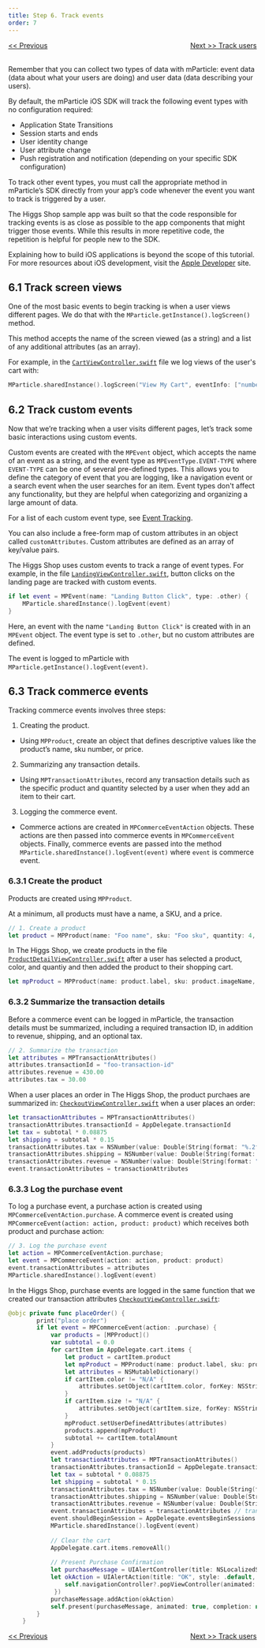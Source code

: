 ```yaml
---
title: Step 6. Track events
order: 7
---
```

<a href="/developers/tutorials/ios/verify-connection/" style="position:relative; float:left"><< Previous</a>
<a href="/developers/tutorials/ios/track-users/" style="position:relative; float:right">Next >> Track users</a>
<br/>
<br/>

Remember that you can collect two types of data with mParticle: event data (data about what your users are doing) and user data (data describing your users).

By default, the mParticle iOS SDK will track the following event types with no configuration required:

* Application State Transitions
* Session starts and ends
* User identity change
* User attribute change
* Push registration and notification (depending on your specific SDK configuration)

To track other event types, you must call the appropriate method in mParticle’s SDK directly from your app’s code whenever the event you want to track is triggered by a user.

The Higgs Shop sample app was built so that the code responsible for tracking events is as close as possible to the app components that might trigger those events. While this results in more repetitive code, the repetition is helpful for people new to the SDK.

<aside>
    Explaining how to build iOS applications is beyond the scope of this tutorial. For more resources about iOS development, visit the <a href="https://developer.apple.com/develop/">Apple Developer</a> site.
</aside>

## 6.1 Track screen views

One of the most basic events to begin tracking is when a user views different pages. We do that with the `MParticle.getInstance().logScreen()` method.

This method accepts the name of the screen viewed (as a string) and a list of any additional attributes (as an array).

For example, in the [`CartViewController.swift`](https://github.com/mParticle/mparticle-apple-sample-apps/blob/main/core-sdk-samples/higgs-shop-sample-app/HiggsShopSampleApp/CartViewController.swift) file we log views of the user's cart with:

~~~swift
MParticle.sharedInstance().logScreen("View My Cart", eventInfo: ["number_of_products": numberOfProducts, "total_product_amounts": subTotal])
~~~

## 6.2 Track custom events

Now that we’re tracking when a user visits different pages, let’s track some basic interactions using custom events. 

Custom events are created with the `MPEvent` object, which accepts the name of an event as a string, and the event type as `MPEventType.EVENT-TYPE` where `EVENT-TYPE` can be one of several pre-defined types. This allows you to define the category of event that you are logging, like a navigation event or a search event when the user searches for an item. Event types don't affect any functionality, but they are helpful when categorizing and organizing a large amount of data.

For a list of each custom event type, see [Event Tracking](/developers/sdk/ios/event-tracking/#custom-event-type).

You can also include a free-form map of custom attributes in an object called `customAttributes`. Custom attributes are defined as an array of key/value pairs.

The Higgs Shop uses custom events to track a range of event types. For example, in the file [`LandingViewController.swift`](https://github.com/mParticle/mparticle-apple-sample-apps/blob/main/core-sdk-samples/higgs-shop-sample-app/HiggsShopSampleApp/LandingViewController.swift), button clicks on the landing page are tracked with custom events.

~~~swift
if let event = MPEvent(name: "Landing Button Click", type: .other) {
    MParticle.sharedInstance().logEvent(event)
}
~~~

Here, an event with the name `"Landing Button Click"` is created with in an `MPEvent` object. The event type is set to `.other`, but no custom attributes are defined.

The event is logged to mParticle with `MParticle.getInstance().logEvent(event)`.

## 6.3 Track commerce events

Tracking commerce events involves three steps:

1. Creating the product.

* Using `MPProduct`, create an object that defines descriptive values like the product’s name, sku number, or price. 

2. Summarizing any transaction details.

* Using `MPTransactionAttributes`, record any transaction details such as the specific product and quantity selected by a user when they add an item to their cart.

3. Logging the commerce event.

* Commerce actions are created in `MPCommerceEventAction` objects. These actions are then passed into commerce events in `MPCommerceEvent` objects. Finally, commerce events are passed into the method `MParticle.sharedInstance().logEvent(event)` where `event` is commerce event.

### 6.3.1 Create the product

Products are created using `MPProduct`.

<aside>
    At a minimum, all products must have a name, a SKU, and a price.
</aside>

~~~swift
// 1. Create a product
let product = MPProduct(name: "Foo name", sku: "Foo sku", quantity: 4, price: 100.00)
~~~

In The Higgs Shop, we create products in the file [`ProductDetailViewController.swift`](https://github.com/mParticle/mparticle-apple-sample-apps/blob/main/core-sdk-samples/higgs-shop-sample-app/HiggsShopSampleApp/ProductDetailViewController.swift) after a user has selected a product, color, and quantiy and then added the product to their shopping cart.

~~~swift
let mpProduct = MPProduct(name: product.label, sku: product.imageName, quantity: NSNumber(value: selectedQuantity), price: NSNumber(value: product.price))
~~~

### 6.3.2 Summarize the transaction details

Before a commerce event can be logged in mParticle, the transaction details must be summarized, including a required transaction ID, in addition to revenue, shipping, and an optional tax. 

~~~swift
// 2. Summarize the transaction
let attributes = MPTransactionAttributes()
attributes.transactionId = "foo-transaction-id"
attributes.revenue = 430.00
attributes.tax = 30.00
~~~

When a user places an order in The Higgs Shop, the product purchaes are summarized in: [`CheckoutViewController.swift`](https://github.com/mParticle/mparticle-apple-sample-apps/blob/main/core-sdk-samples/higgs-shop-sample-app/HiggsShopSampleApp/CheckoutViewController.swift) when a user places an order:

~~~swift
let transactionAttributes = MPTransactionAttributes()
transactionAttributes.transactionId = AppDelegate.transactionId
let tax = subtotal * 0.08875
let shipping = subtotal * 0.15
transactionAttributes.tax = NSNumber(value: Double(String(format: "%.2f", tax)) ?? 0)
transactionAttributes.shipping = NSNumber(value: Double(String(format: "%.2f", shipping)) ?? 0)
transactionAttributes.revenue = NSNumber(value: Double(String(format: "%.2f", subtotal + tax + shipping)) ?? 0)
event.transactionAttributes = transactionAttributes
~~~

### 6.3.3 Log the purchase event

To log a purchase event, a purchase action is created using `MPCommerceEventAction.purchase`. A commerce event is created using `MPCommerceEvent(action: action, product: product)` which receives both product and purchase action:

~~~swift
// 3. Log the purchase event
let action = MPCommerceEventAction.purchase;
let event = MPCommerceEvent(action: action, product: product)
event.transactionAttributes = attributes
MParticle.sharedInstance().logEvent(event)
~~~

In the Higgs Shop, purchase events are logged in the same function that we created our transaction attributes [`CheckoutViewController.swift`](https://github.com/mParticle/mparticle-apple-sample-apps/blob/main/core-sdk-samples/higgs-shop-sample-app/HiggsShopSampleApp/CheckoutViewController.swift):

~~~swift
@objc private func placeOrder() {
        print("place order")
        if let event = MPCommerceEvent(action: .purchase) {
            var products = [MPProduct]()
            var subtotal = 0.0
            for cartItem in AppDelegate.cart.items {
                let product = cartItem.product
                let mpProduct = MPProduct(name: product.label, sku: product.imageName, quantity: NSNumber(value: cartItem.quantity), price: NSNumber(value: product.price))
                let attributes = NSMutableDictionary()
                if cartItem.color != "N/A" {
                    attributes.setObject(cartItem.color, forKey: NSString("color"))
                }
                if cartItem.size != "N/A" {
                    attributes.setObject(cartItem.size, forKey: NSString("size"))
                }
                mpProduct.setUserDefinedAttributes(attributes)
                products.append(mpProduct)
                subtotal += cartItem.totalAmount
            }
            event.addProducts(products)
            let transactionAttributes = MPTransactionAttributes()
            transactionAttributes.transactionId = AppDelegate.transactionId
            let tax = subtotal * 0.08875
            let shipping = subtotal * 0.15
            transactionAttributes.tax = NSNumber(value: Double(String(format: "%.2f", tax)) ?? 0)
            transactionAttributes.shipping = NSNumber(value: Double(String(format: "%.2f", shipping)) ?? 0)
            transactionAttributes.revenue = NSNumber(value: Double(String(format: "%.2f", subtotal + tax + shipping)) ?? 0)
            event.transactionAttributes = transactionAttributes // transaction attributes are required
            event.shouldBeginSession = AppDelegate.eventsBeginSessions
            MParticle.sharedInstance().logEvent(event)
            
            // Clear the cart
            AppDelegate.cart.items.removeAll()
            
            // Present Purchase Confirmation
            let purchaseMessage = UIAlertController(title: NSLocalizedString("Purchase Complete", comment: ""), message: NSLocalizedString("No actual purchase has been made.", comment: ""), preferredStyle: .alert)
            let okAction = UIAlertAction(title: "OK", style: .default, handler: { (_) -> Void in
                self.navigationController?.popViewController(animated: true)
             })
            purchaseMessage.addAction(okAction)
            self.present(purchaseMessage, animated: true, completion: nil)
        }
    }
~~~

<a href="/developers/tutorials/ios/verify-connection/" style="position:relative; float:left"><< Previous</a>
<a href="/developers/tutorials/ios/track-users/" style="position:relative; float:right">Next >> Track users</a>

